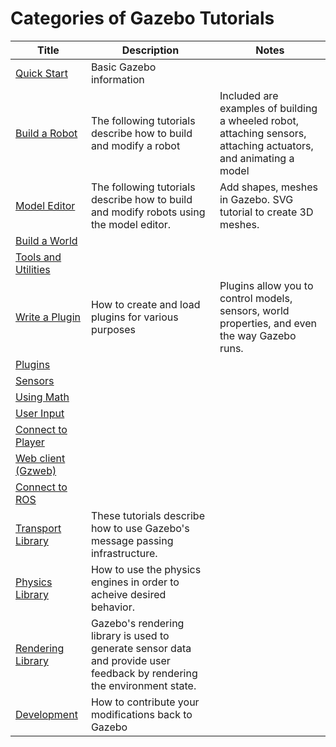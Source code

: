 # Categories of Gazebo Tutorials

|Title|Description|Notes|
|----|----|----|
|[Quick Start][1]|Basic Gazebo information||
|[Build a Robot][2]|The following tutorials describe how to build and modify a robot|Included are examples of building a wheeled robot, attaching sensors, attaching actuators, and animating a model|
|[Model Editor][3]|The following tutorials describe how to build and modify robots using the model editor.|Add shapes, meshes in Gazebo. SVG tutorial to create 3D meshes.|
|[Build a World][4]|||
|[Tools and Utilities][5]|||
|[Write a Plugin][6]|How to create and load plugins for various purposes|Plugins allow you to control models, sensors, world properties, and even the way Gazebo runs.|
|[Plugins][7]|||
|[Sensors][8]|||
|[Using Math][9]|||
|[User Input][10]|||
|[Connect to Player][11]|||
|[Web client (Gzweb)][12]|||
|[Connect to ROS][13]|||
|[Transport Library][14]|These tutorials describe how to use Gazebo's message passing infrastructure.||
|[Physics Library][15]|How to use the physics engines in order to acheive desired behavior.||
|[Rendering Library][16]|Gazebo's rendering library is used to generate sensor data and provide user feedback by rendering the environment state.||
|[Development][17]|How to contribute your modifications back to Gazebo||


[1]: gazebo_categories/get_started.md 
[2]: gazebo_categories/build_robot.md
[3]: gazebo_categories/model_editor.md
[4]: gazebo_categories/build_world.md
[5]: gazebo_categories/tools_utilities.md
[6]: gazebo_categories/write_plugins.md
[7]: gazebo_categories/plugins.md
[8]: gazebo_categories/sensors.md
[9]: gazebo_categories/using_math.md
[10]: gazebo_categories/user_input.md
[11]: gazebo_categories/connect_to_player.md
[12]: gazebo_categories/gzweb.md
[13]: gazebo_categories/ros.md
[14]: gazebo_categories/transport_library.md
[15]: gazebo_categories/physics_library.md
[16]: gazebo_categories/rendering_library.md
[17]: gazebo_categories/development.md
